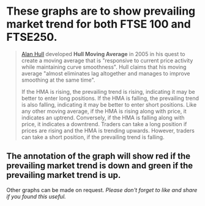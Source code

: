 
# These graphs are to show prevailing market trend for both FTSE 100 and FTSE250.

> [Alan Hull](http://www.alanhull.com/hull-moving-average) developed **Hull Moving Average** in 2005 in his quest to create a moving average that is "responsive to current price activity while  maintaining curve smoothness". Hull claims that his moving average "almost eliminates lag altogether and manages to improve smoothing at  the same time". 
> 
> If the HMA is rising, the prevailing trend is rising, indicating it may be better to enter long positions. If the HMA is falling, the prevailing trend is also falling, indicating it may be better to enter short positions.  Like any other moving average, if the HMA is rising along with price,  it indicates an uptrend. Conversely, if the HMA is falling along with price, it indicates a downtrend. Traders can take a long position if prices are rising and the HMA is trending upwards. However, traders can take a short position, if the prevailing trend is falling.

## The annotation of the graph will show red if the prevailing market trend is down and green if the prevailing market trend is up. 

Other graphs can be made on request. *Please don't forget to like and share if you found this useful.*

